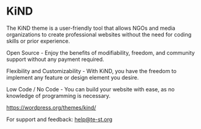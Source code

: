 # KiND
The KiND theme is a user-friendly tool that allows NGOs and media organizations to create professional websites without the need for coding skills or prior experience. 

Open Source - Enjoy the benefits of modifiability, freedom, and community support without any payment required. 

Flexibility and Customizability - With KiND, you have the freedom to implement any feature or design element you desire. 

Low Code / No Code - You can build your website with ease, as no knowledge of programming is necessary.

https://wordpress.org/themes/kind/

For support and feedback: help@te-st.org
